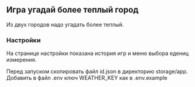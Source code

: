 ## Игра угадай более теплый город

Из двух городов надо угадать более теплый.

### Настройки

На странице настройки показана история игр и меню выбора едениц измерения.

Перед запуском скопировать файл id.json в директорию storage/app.
Добавить в файл .env ключ WEATHER_KEY как в .env.example
